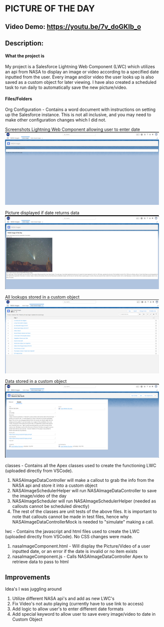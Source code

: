# PICTURE OF THE DAY

## Video Demo: <https://youtu.be/7v_doGKIb_o>
  
## Description:
#### What the project is
My project is a Salesforce Lightning Web Component (LWC) which utilizes an api from NASA to display an image or video according to a specified date inputted from the user. Every image and/or video the user looks up is also saved as a custom object for later viewing. I have also created a scheduled task to run daily to automatically save the new picture/video.
  
#### Files/Folders
Org Configuration - Contains a word document with instructions on setting up the Salesforce instance. This is not all inclusive, and you may need to make other configuration changes which I did not.

Screenshots
Lightning Web Component allowing user to enter date
![LWC](https://github.com/jak64950/CS50x-Final-Project-Salesforce-LWC/blob/main/Screenshots/NASA_Lightning_Page_Image_Tab.png?raw=true)

Picture displayed if date returns data
![Picture of the Day](https://github.com/jak64950/CS50x-Final-Project-Salesforce-LWC/blob/main/Screenshots/POD.png?raw=true)

All lookups stored in a custom object
![Custom Objects](https://github.com/jak64950/CS50x-Final-Project-Salesforce-LWC/blob/main/Screenshots/NASA_Viewed_Images_Tab.png?raw=true)

Data stored in a custom object
![Custom Object Data](https://github.com/jak64950/CS50x-Final-Project-Salesforce-LWC/blob/main/Screenshots/Custom_Object_Data.png?raw=true)

  
classes - Contains all the Apex classes used to create the functioning LWC (uploaded directly from VSCode).
1) NASAImageDataController will make a callout to grab the info from the NASA api and store it into a custom object
2) NASAImageSchedulerHelper will run NASAImageDataController to save the image/video of the day
3) NASAImageScheduler will run NASAImageSchedulerHelper (needed as callouts cannot be scheduled directly)
4) The rest of the classes are unit tests of the above files. It is important to note that callouts cannot be made in test files, hence why NASAImageDataControllerMock is needed to "simulate" making a call.
  
lwc - Contains the javascript and html files used to create the LWC (uploaded directly from VSCode). No CSS changes were made.
1) nasaImageComponent.html - Will display the Picture/Video of a user inputted date, or an error if the date is invalid or no item exists
2) nasaImageComponent.js - Calls NASAImageDataController Apex to retrieve data to pass to html

## Improvements
Idea's I was juggling around
1) Utilize different NASA api's and add as new LWC's
2) Fix Video's not auto playing (currently have to use link to access)
3) Add logic to allow user's to enter different date formats
4) Add special keyword to allow user to save every image/video to date in Custom Object
